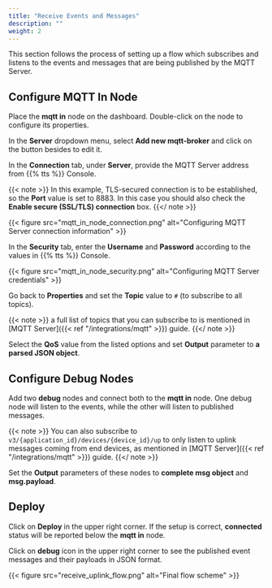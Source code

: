 ```yaml
---
title: "Receive Events and Messages"
description: ""
weight: 2
---
```


This section follows the process of setting up a flow which subscribes and listens to the events and messages that are being published by the MQTT Server. 

## Configure MQTT In Node

Place the **mqtt in** node on the dashboard. Double-click on the node to configure its properties.

In the **Server** dropdown menu, select **Add new mqtt-broker** and click on the button besides to edit it. 

In the **Connection** tab, under **Server**, provide the MQTT Server address from {{% tts %}} Console. 

{{< note >}} In this example, TLS-secured connection is to be established, so the **Port** value is set to 8883. In this case you should also check the **Enable secure (SSL/TLS) connection** box. {{</ note >}}

{{< figure src="mqtt_in_node_connection.png" alt="Configuring MQTT Server connection information" >}}

In the **Security** tab, enter the **Username** and **Password** according to the values in {{% tts %}} Console.

{{< figure src="mqtt_in_node_security.png" alt="Configuring MQTT Server credentials" >}}

Go back to **Properties** and set the **Topic** value to `#` (to subscribe to all topics). 

{{< note >}} a full list of topics that you can subscribe to is mentioned in [MQTT Server]({{< ref "/integrations/mqtt" >}}) guide. {{</ note >}}

Select the **QoS** value from the listed options and set **Output** parameter to **a parsed JSON object**. 

## Configure Debug Nodes

Add two **debug** nodes and connect both to the **mqtt in** node. One debug node will listen to the events, while the other will listen to published messages. 

{{< note >}} You can also subscribe to `v3/{application_id}/devices/{device_id}/up` to only listen to uplink messages coming from end devices, as mentioned in [MQTT Server]({{< ref "/integrations/mqtt" >}}) guide. {{</ note >}}

Set the **Output** parameters of these nodes to **complete msg object** and **msg.payload**.

## Deploy

Click on **Deploy** in the upper right corner. If the setup is correct, **connected** status will be reported below the **mqtt in** node. 

Click on **debug** icon in the upper right corner to see the published event messages and their payloads in JSON format.

{{< figure src="receive_uplink_flow.png" alt="Final flow scheme" >}}
